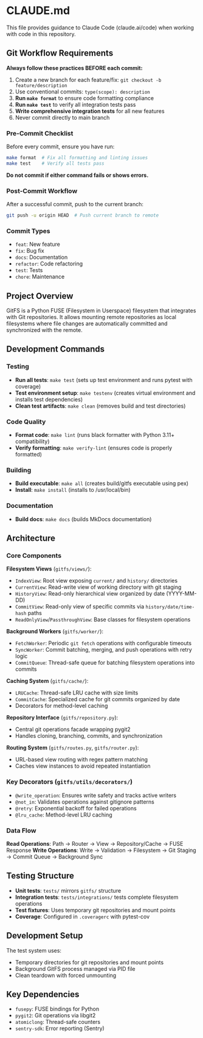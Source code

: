 # CLAUDE.md

This file provides guidance to Claude Code (claude.ai/code) when working with code in this repository.

## Git Workflow Requirements

**Always follow these practices BEFORE each commit:**
1. Create a new branch for each feature/fix: `git checkout -b feature/description`
2. Use conventional commits: `type(scope): description`
3. **Run `make format`** to ensure code formatting compliance
4. **Run `make test`** to verify all integration tests pass
5. **Write comprehensive integration tests** for all new features
6. Never commit directly to main branch

### Pre-Commit Checklist
Before every commit, ensure you have run:
```bash
make format  # Fix all formatting and linting issues
make test    # Verify all tests pass
```
**Do not commit if either command fails or shows errors.**

### Post-Commit Workflow
After a successful commit, push to the current branch:
```bash
git push -u origin HEAD  # Push current branch to remote
```

### Commit Types
- `feat`: New feature
- `fix`: Bug fix
- `docs`: Documentation
- `refactor`: Code refactoring
- `test`: Tests
- `chore`: Maintenance


## Project Overview

GitFS is a Python FUSE (Filesystem in Userspace) filesystem that integrates with Git repositories. It allows mounting remote repositories as local filesystems where file changes are automatically committed and synchronized with the remote.

## Development Commands

### Testing
- **Run all tests**: `make test` (sets up test environment and runs pytest with coverage)
- **Test environment setup**: `make testenv` (creates virtual environment and installs test dependencies)
- **Clean test artifacts**: `make clean` (removes build and test directories)

### Code Quality
- **Format code**: `make lint` (runs black formatter with Python 3.11+ compatibility)
- **Verify formatting**: `make verify-lint` (ensures code is properly formatted)

### Building
- **Build executable**: `make all` (creates build/gitfs executable using pex)
- **Install**: `make install` (installs to /usr/local/bin)

### Documentation
- **Build docs**: `make docs` (builds MkDocs documentation)

## Architecture

### Core Components

**Filesystem Views** (`gitfs/views/`):
- `IndexView`: Root view exposing `current/` and `history/` directories
- `CurrentView`: Read-write view of working directory with git staging
- `HistoryView`: Read-only hierarchical view organized by date (YYYY-MM-DD)
- `CommitView`: Read-only view of specific commits via `history/date/time-hash` paths
- `ReadOnlyView`/`PassthroughView`: Base classes for filesystem operations

**Background Workers** (`gitfs/worker/`):
- `FetchWorker`: Periodic `git fetch` operations with configurable timeouts
- `SyncWorker`: Commit batching, merging, and push operations with retry logic
- `CommitQueue`: Thread-safe queue for batching filesystem operations into commits

**Caching System** (`gitfs/cache/`):
- `LRUCache`: Thread-safe LRU cache with size limits
- `CommitCache`: Specialized cache for git commits organized by date
- Decorators for method-level caching

**Repository Interface** (`gitfs/repository.py`):
- Central git operations facade wrapping pygit2
- Handles cloning, branching, commits, and synchronization

**Routing System** (`gitfs/routes.py`, `gitfs/router.py`):
- URL-based view routing with regex pattern matching
- Caches view instances to avoid repeated instantiation

### Key Decorators (`gitfs/utils/decorators/`)

- `@write_operation`: Ensures write safety and tracks active writers
- `@not_in`: Validates operations against gitignore patterns
- `@retry`: Exponential backoff for failed operations
- `@lru_cache`: Method-level LRU caching

### Data Flow

**Read Operations**: Path → Router → View → Repository/Cache → FUSE Response
**Write Operations**: Write → Validation → Filesystem → Git Staging → Commit Queue → Background Sync

## Testing Structure

- **Unit tests**: `tests/` mirrors `gitfs/` structure
- **Integration tests**: `tests/integrations/` tests complete filesystem operations
- **Test fixtures**: Uses temporary git repositories and mount points
- **Coverage**: Configured in `.coveragerc` with pytest-cov

## Development Setup

The test system uses:
- Temporary directories for git repositories and mount points
- Background GitFS process managed via PID file
- Clean teardown with forced unmounting

## Key Dependencies

- `fusepy`: FUSE bindings for Python
- `pygit2`: Git operations via libgit2
- `atomiclong`: Thread-safe counters
- `sentry-sdk`: Error reporting (Sentry)
